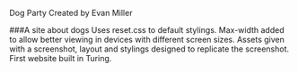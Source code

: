 Dog Party Created by Evan Miller

###A site about dogs
Uses reset.css to default stylings. Max-width added to allow better viewing in devices with different screen sizes. Assets given with a screenshot, layout and stylings designed to replicate the screenshot. First website built in Turing. 
